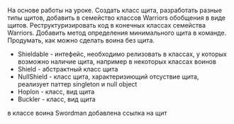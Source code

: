 На основе работы на уроке. Создать класс щита, разработать разные типы щитов, добавить в семейство классов Warriors обобщения в виде щитов. 
Реструктуризировать код в конечных классах семейства Warriors. Добавить метод определения минимального щита в команде. Продумать, как можно сделать воина без щита.

* Shieldable - интефейс, необходимо релизовать в классах, у которых возможно наличие щита, например в некоторых классах воинов
* Shield - абстрактный класс щита
* NullShield - класс щита, характеризиющий отсуствие щита, реализует паттер singleton и null object
* Hoplon - класс, вид щита
* Buckler - класс, вид щита

в классе воина Swordman добавлена ссылка на щит
